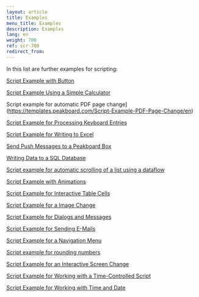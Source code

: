 ```yaml
---
layout: article
title: Examples
menu_title: Examples
description: Examples
lang: en
weight: 700
ref: scr-700
redirect_from:
---
```


In this list are further examples for scripting:

[Script Example with Button](https://templates.peakboard.com/Script-Example-With-Button/en)

[Script Example Using a Simple Calculator](https://templates.peakboard.com/Script-Example-Using-Calculator/en)

Script example for automatic PDF page change](https://templates.peakboard.com/Script-Example-PDF-Page-Change/en)

[Script Example for Processing Keyboard Entries](https://templates.peakboard.com/Script-Example-Processing-Keyboard-Entries/en)

[Script Example for Writing to Excel](https://templates.peakboard.com/Script-Example-Writing-To-Excel/en)

[Send Push Messages to a Peakboard Box](https://templates.peakboard.com/Script-Send-Push-Messages-To-Peakboard/en)

[Writing Data to a SQL Database](https://templates.peakboard.com/Script-Writing-To-SQL-Database/en)

[Script example for automatic scrolling of a list using a dataflow](https://templates.peakboard.com/Script-Auto-Scroll-List/en)

[Script Example with Animations](https://templates.peakboard.com/Script-Example-With-Animations/en)

[Script Example for Interactive Table Cells](https://templates.peakboard.com/Script-Example-Interactive-Table-Cells/en)

[Script Example for a Image Change](https://templates.peakboard.com/Script-Example-Image-Change/en)

[Script Example for Dialogs and Messages](https://templates.peakboard.com/Script-Example-Dialogs-And-Messages/en)

[Script Example for Sending E-Mails](https://templates.peakboard.com/Script-Example-Sending-Emails/en)

[Script Example for a Navigation Menu](https://templates.peakboard.com/Script-Example-Navigation-Menu/en)

[Script example for rounding numbers](https://templates.peakboard.com/Script-Example-Rounding-Numbers/en)

[Script Example for an Interactive Screen Change](https://templates.peakboard.com/Script-Example-Interactive-Screen-Change/en)

[Script Example for Working with a Time-Controlled Script](https://templates.peakboard.com/Script-Example-Working-With-Time-Controlled-Script/en)

[Script Example for Working with Time and Date](https://templates.peakboard.com/Script-Example-Working-With-Time-And-Date/en)